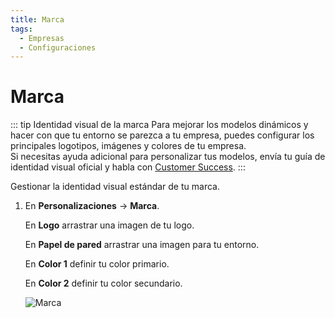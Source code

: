 ```yaml
---
title: Marca
tags:
  - Empresas
  - Configuraciones
---
```

# Marca

::: tip Identidad visual de la marca
Para mejorar los modelos dinámicos y hacer con que tu entorno se parezca a tu empresa, puedes configurar los principales logotipos, imágenes y colores de tu empresa.<br>
Si necesitas ayuda adicional para personalizar tus modelos, envía tu guía de identidad visual oficial y habla con [Customer Success](mailto:cs@phishx.io).
:::

Gestionar la identidad visual estándar de tu marca.

1. En **Personalizaciones** -> **Marca**.

   En **Logo** arrastrar una imagen de tu logo.

   En **Papel de pared** arrastrar una imagen para tu entorno.

   En **Color 1** definir tu color primario.

   En **Color 2** definir tu color secundario.

   ![Marca](https://cdn.phishx.io/phishx-docs/images/phishx_companies_branding_01.webp)
